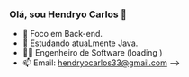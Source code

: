 ### Olá, sou Hendryo Carlos 👋


- 🔭 Foco em Back-end.
- 🌱 Estudando atuaLmente Java.
- 👨‍💻 Engenheiro de Software (loading )
- 📫 Email: hendryocarlos33@gmail.com
-->
  
